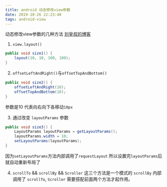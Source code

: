 ```yaml
---
title: android 动态修改view参数
date: 2019-10-26 22:23:48
tags: android-view
---
```

动态修改view参数的几种方法
[刘皇叔的博客](https://liuwangshu.cn/application/view/2-sliding.html)
<!-- more -->
1. `view.layout()`
```java
public void size1() {
    layout(10, 10, 100, 100);
}
```
2. `offsetLeftAndRight()`与`offsetTopAndBottom()`
```java
public void size2() {
    offsetLeftAndRight(10);
    offsetTopAndBottom(10);
}
```
参数是10 代表向右向下各移动`10px`

3. 通过改变 `layoutParams` 参数
```java
public void size3() {
    LayoutParams layoutParams = getLayoutParams();
    layoutParams.width = 10;
    setLayoutParams(layoutParams);
}
```
因为`setLayoutParams`方法内部调用了`requestLayout` 所以设置完`layoutParams`后 就自动重新布局了

4. `scrollTo` && `scrollBy` && `Scroller`
这三个方法是一个模式的 `scrollBy` 内部调用了 `scrollTo`, `Scroller` 需要搭配前面两个方法才起作用。